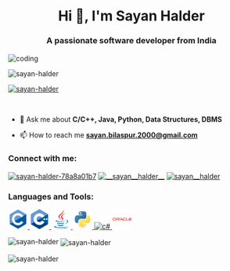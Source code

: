 <h1 align="center">Hi 👋, I'm Sayan Halder</h1>
<h3 align="center">A passionate software developer from India</h3>

<img align = "center" alt="coding" width="1000" padding-down="10ox" src="https://camo.githubusercontent.com/5ddf73ad3a205111cf8c686f687fc216c2946a75005718c8da5b837ad9de78c9/68747470733a2f2f7468756d62732e6766796361742e636f6d2f4576696c4e657874446576696c666973682d736d616c6c2e676966">

<p align="left"> <img src="https://komarev.com/ghpvc/?username=sayan-halder&label=Profile%20views&color=0e75b6&style=flat" alt="sayan-halder" /> </p>

<p align="left"> <a href="https://github.com/ryo-ma/github-profile-trophy"><img src="https://github-profile-trophy.vercel.app/?username=sayan-halder" alt="sayan-halder" /></a> </p>

<p align="left"> <a href="https://twitter.com/" target="blank"><img src="https://img.shields.io/twitter/follow/?logo=twitter&style=for-the-badge" alt="" /></a> </p>

- 💬 Ask me about **C/C++, Java, Python, Data Structures, DBMS**

- 📫 How to reach me **sayan.bilaspur.2000@gmail.com**

<h3 align="left">Connect with me:</h3>
<p align="left">
<a href="https://linkedin.com/in/sayan-halder-78a8a01b7" target="blank"><img align="center" src="https://raw.githubusercontent.com/rahuldkjain/github-profile-readme-generator/master/src/images/icons/Social/linked-in-alt.svg" alt="sayan-halder-78a8a01b7" height="30" width="40" /></a>
<a href="https://instagram.com/__sayan__halder__" target="blank"><img align="center" src="https://raw.githubusercontent.com/rahuldkjain/github-profile-readme-generator/master/src/images/icons/Social/instagram.svg" alt="__sayan__halder__" height="30" width="40" /></a>
<a href="https://www.hackerrank.com/sayan__halder" target="blank"><img align="center" src="https://raw.githubusercontent.com/rahuldkjain/github-profile-readme-generator/master/src/images/icons/Social/hackerrank.svg" alt="sayan__halder" height="30" width="40" /></a>
</p>

<h3 align="left">Languages and Tools:</h3>
<p align="left">
<a href="https://www.cprogramming.com/" target="_blank" rel="noreferrer"> <img src="https://raw.githubusercontent.com/devicons/devicon/master/icons/c/c-original.svg" alt="c" width="40" height="40"/> </a>
<a href="https://www.w3schools.com/cpp/" target="_blank" rel="noreferrer"> <img src="https://raw.githubusercontent.com/devicons/devicon/master/icons/cplusplus/cplusplus-original.svg" alt="cplusplus" width="40" height="40"/> </a>
<a href="https://www.java.com" target="_blank" rel="noreferrer"> <img src="https://raw.githubusercontent.com/devicons/devicon/master/icons/java/java-original.svg" alt="java" width="40" height="40"/> </a>
<a href="https://www.python.org" target="_blank" rel="noreferrer"> <img src="https://raw.githubusercontent.com/devicons/devicon/master/icons/python/python-original.svg" alt="python" width="40" height="40"/> </a>
<a href="https://www.w3schools.com/cs/" target="_blank" rel="noreferrer"> <img src="https://raw.githubusercontent.com/devicons/devicon/master/icons/c#/c#-original.svg" alt="c#" width="40" height="40"/> </a>
<a href="https://www.oracle.com/" target="_blank" rel="noreferrer"> <img src="https://raw.githubusercontent.com/devicons/devicon/master/icons/oracle/oracle-original.svg" alt="oracle" width="40" height="40"/> </a></p>

<p><img align="left" src="https://github-readme-stats.vercel.app/api/top-langs?username=sayan-halder&show_icons=true&locale=en&layout=compact" alt="sayan-halder" /></p>

<p>&nbsp;<img align="center" src="https://github-readme-stats.vercel.app/api?username=sayan-halder&show_icons=true&locale=en" alt="sayan-halder" /></p>

<p><img align="center" src="https://github-readme-streak-stats.herokuapp.com/?user=sayan-halder&" alt="sayan-halder" /></p>
